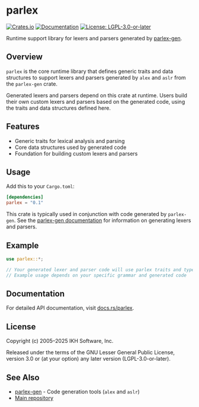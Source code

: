 # parlex

[![Crates.io](https://img.shields.io/crates/v/parlex.svg)](https://crates.io/crates/parlex)
[![Documentation](https://docs.rs/parlex/badge.svg)](https://docs.rs/parlex)
[![License: LGPL-3.0-or-later](https://img.shields.io/badge/License-LGPL%203.0--or--later-blue.svg)](https://www.gnu.org/licenses/lgpl-3.0)

Runtime support library for lexers and parsers generated by [parlex-gen](https://crates.io/crates/parlex-gen).

## Overview

`parlex` is the core runtime library that defines generic traits and data structures to support lexers and parsers generated by `alex` and `aslr` from the `parlex-gen` crate.

Generated lexers and parsers depend on this crate at runtime. Users build their own custom lexers and parsers based on the generated code, using the traits and data structures defined here.

## Features

- Generic traits for lexical analysis and parsing
- Core data structures used by generated code
- Foundation for building custom lexers and parsers

## Usage

Add this to your `Cargo.toml`:

```toml
[dependencies]
parlex = "0.1"
```

This crate is typically used in conjunction with code generated by `parlex-gen`. See the [parlex-gen documentation](https://docs.rs/parlex-gen) for information on generating lexers and parsers.

## Example

```rust
use parlex::*;

// Your generated lexer and parser code will use parlex traits and types
// Example usage depends on your specific grammar and generated code
```

## Documentation

For detailed API documentation, visit [docs.rs/parlex](https://docs.rs/parlex).

## License

Copyright (c) 2005–2025 IKH Software, Inc.

Released under the terms of the GNU Lesser General Public License, version 3.0 or (at your option) any later version (LGPL-3.0-or-later).

## See Also

- [parlex-gen](https://crates.io/crates/parlex-gen) - Code generation tools (`alex` and `aslr`)
- [Main repository](https://github.com/ikhomyakov/parlex)
